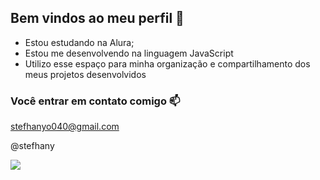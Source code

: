 ## Bem vindos ao meu perfil 🤍



- Estou estudando na Alura;
- Estou me desenvolvendo na linguagem JavaScript
- Utilizo esse espaço para minha organização e compartilhamento dos meus projetos desenvolvidos

### Você entrar em contato comigo 📫

stefhanyo040@gmail.com

@stefhany

![](https://media1.tenor.com/m/qEDw8R65qngAAAAC/bangchan-im-foive.gif)
